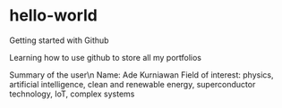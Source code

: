 # hello-world
Getting started with Github

Learning how to use github to store all my portfolios

Summary of the user\n
Name: Ade Kurniawan
Field of interest: physics, artificial intelligence, clean and renewable energy, superconductor technology, IoT, complex systems
